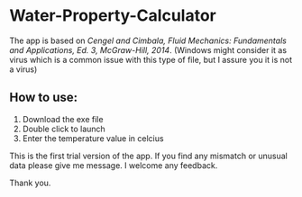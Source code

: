 # Water-Property-Calculator
The app is based on <i>Cengel and Cimbala, Fluid Mechanics: Fundamentals and Applications, Ed. 3, McGraw-Hill, 2014</i>. (Windows might consider it as virus which is a common issue with this type of file, but I assure you it is not a virus)
## How to use:
1. Download the exe file
2. Double click to launch
3. Enter the temperature value in celcius

This is the first trial version of the app. If you find any mismatch or unusual data please give me message. I welcome any feedback.

Thank you.
